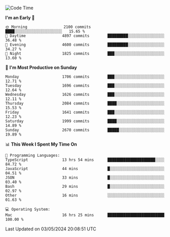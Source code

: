 <!--START_SECTION:waka-->
![Code Time](http://img.shields.io/badge/Code%20Time-3%2C918%20hrs%2029%20mins-blue)

**I'm an Early 🐤** 

```text
🌞 Morning                2100 commits        ████░░░░░░░░░░░░░░░░░░░░░   15.65 % 
🌆 Daytime                4897 commits        █████████░░░░░░░░░░░░░░░░   36.48 % 
🌃 Evening                4600 commits        █████████░░░░░░░░░░░░░░░░   34.27 % 
🌙 Night                  1825 commits        ███░░░░░░░░░░░░░░░░░░░░░░   13.60 % 
```
📅 **I'm Most Productive on Sunday** 

```text
Monday                   1706 commits        ███░░░░░░░░░░░░░░░░░░░░░░   12.71 % 
Tuesday                  1696 commits        ███░░░░░░░░░░░░░░░░░░░░░░   12.64 % 
Wednesday                1626 commits        ███░░░░░░░░░░░░░░░░░░░░░░   12.11 % 
Thursday                 2084 commits        ████░░░░░░░░░░░░░░░░░░░░░   15.53 % 
Friday                   1641 commits        ███░░░░░░░░░░░░░░░░░░░░░░   12.23 % 
Saturday                 1999 commits        ████░░░░░░░░░░░░░░░░░░░░░   14.89 % 
Sunday                   2670 commits        █████░░░░░░░░░░░░░░░░░░░░   19.89 % 
```


📊 **This Week I Spent My Time On** 

```text
💬 Programming Languages: 
TypeScript               13 hrs 54 mins      █████████████████████░░░░   84.72 % 
JavaScript               44 mins             █░░░░░░░░░░░░░░░░░░░░░░░░   04.51 % 
JSON                     33 mins             █░░░░░░░░░░░░░░░░░░░░░░░░   03.40 % 
Bash                     29 mins             █░░░░░░░░░░░░░░░░░░░░░░░░   02.97 % 
Other                    16 mins             ░░░░░░░░░░░░░░░░░░░░░░░░░   01.63 % 

💻 Operating System: 
Mac                      16 hrs 25 mins      █████████████████████████   100.00 % 
```


 Last Updated on 03/05/2024 20:08:51 UTC
<!--END_SECTION:waka-->
